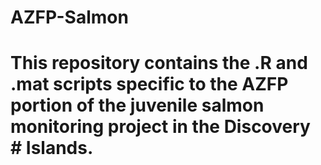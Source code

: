 # AZFP-Salmon

# This repository contains the .R and .mat scripts specific to the AZFP portion of the juvenile salmon monitoring project in the Discovery # Islands.
